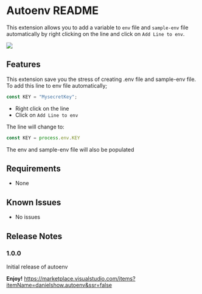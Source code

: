 # Autoenv README

This extension allows you to add a variable to `env` file and `sample-env` file automatically by right clicking on the line and click on `Add Line to env`.

![](https://user-images.githubusercontent.com/24846513/84639947-f68c5f00-aef0-11ea-918c-d00da00f6498.gif)

## Features

This extension save you the stress of creating .env file and sample-env file. 
To add this line to env file automatically;

```javascript
const KEY = "MysecretKey";  
```
- Right click on the line
- Click on `Add Line to env`

The line will change to:

```javascript
const KEY = process.env.KEY
```

The env and sample-env file will also be populated

## Requirements

- None

## Known Issues

- No issues

## Release Notes

### 1.0.0

Initial release of autoenv

**Enjoy!**
https://marketplace.visualstudio.com/items?itemName=danielshow.autoenv&ssr=false
